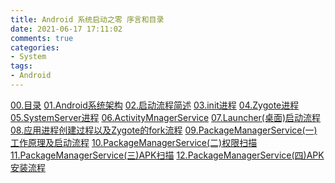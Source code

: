 ```yaml
---
title: Android 系统启动之零 序言和目录
date: 2021-06-17 17:11:02
comments: true
categories:
- System
tags:
- Android
---
```


[00.目录]()
[01.Android系统架构]()
[02.启动流程简述]()
[03.init进程]()
[04.Zygote进程]()
[05.SystemServer进程]()
[06.ActivityMnagerService]()
[07.Launcher(桌面)启动流程]()
[08.应用进程创建过程以及Zygote的fork流程]()
[09.PackageManagerService(一)工作原理及启动流程]()
[10.PackageManagerService(二)权限扫描]()
[11.PackageManagerService(三)APK扫描]()
[12.PackageManagerService(四)APK安装流程]()
